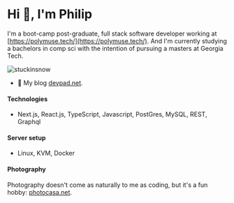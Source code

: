 # Hi 👋, I'm Philip 

I'm a boot-camp post-graduate, full stack software developer working at [https://polymuse.tech/](https://polymuse.tech/). And I'm currently studying a bachelors in comp sci with the intention of pursuing a masters at Georgia Tech.

<p align="left"> <img src="https://komarev.com/ghpvc/?username=stuckinsnow&label=Profile%20views&color=0e75b6&style=flat" alt="stuckinsnow" /> </p>

- 🔭 My blog [devpad.net](https://devpad.net).

#### Technologies 

* Next.js, React.js, TypeScript, Javascript, PostGres, MySQL, REST, Graphql 
  
#### Server setup

* Linux, KVM, Docker

#### Photography 

Photography doesn't come as naturally to me as coding, but it's a fun hobby: [photocasa.net](https://photocasa.net).
